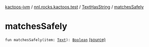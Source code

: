 [kactoos-jvm](../../index.md) / [nnl.rocks.kactoos.test](../index.md) / [TextHasString](index.md) / [matchesSafely](.)

# matchesSafely

`fun matchesSafely(item: `[`Text`](../../nnl.rocks.kactoos/-text/index.md)`): `[`Boolean`](https://kotlinlang.org/api/latest/jvm/stdlib/kotlin/-boolean/index.html) [(source)](https://github.com/neonailol/kactoos/blob/master/kactoos-jvm/src/main/kotlin/nnl/rocks/kactoos/test/TextHasString.kt#L26)